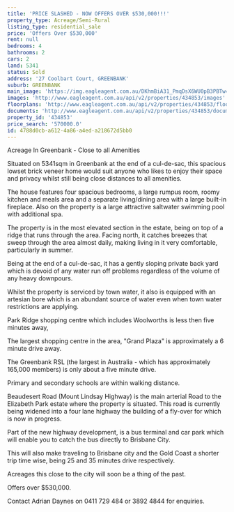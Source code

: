 ```yaml
---
title: 'PRICE SLASHED - NOW OFFERS OVER $530,000!!!'
property_type: Acreage/Semi-Rural
listing_type: residential_sale
price: 'Offers Over $530,000'
rent: null
bedrooms: 4
bathrooms: 2
cars: 2
land: 5341
status: Sold
address: '27 Coolbart Court, GREENBANK'
suburb: GREENBANK
main_image: 'https://img.eagleagent.com.au/DKhmBiA31_PmqDsX6WU0pB3PBTw=/1280x854/smart/https://s3-us-west-2.amazonaws.com/eagleagent-orig/images/6818349/104359521-image-M.jpg'
images: 'http://www.eagleagent.com.au/api/v2/properties/434853/images'
floorplans: 'http://www.eagleagent.com.au/api/v2/properties/434853/floorplans'
documents: 'http://www.eagleagent.com.au/api/v2/properties/434853/documents'
property_id: '434853'
price_search: '570000.0'
id: 4788d0cb-a612-4a86-a4ed-a218672d5bb0
---
```

Acreage In Greenbank - Close to all Amenities

Situated on 5341sqm in Greenbank at the end of a cul-de-sac, this spacious lowset brick veneer home would suit anyone who likes to enjoy their space and privacy whilst still being close distances to all amenities.

The house features four spacious bedrooms, a large rumpus room, roomy kitchen and meals area and a separate living/dining area with a large built-in fireplace. Also on the property is a large attractive saltwater swimming pool with additional spa.

The property is in the most elevated section in the estate, being on top of a ridge that runs through the area. Facing north, it catches breezes that sweep through the area almost daily, making living in it very comfortable, particularly in summer.

Being at the end of a cul-de-sac, it has a gently sloping private back yard which is devoid of any water run off problems regardless of the volume of any heavy downpours.

Whilst the property is serviced by town water, it also is equipped with an artesian bore which is an abundant source of water even when town water restrictions are applying.

Park Ridge shopping centre which includes Woolworths is less then five minutes away,

The largest shopping centre in the area, "Grand Plaza" is approximately a 6 minute drive away.

The Greenbank RSL (the largest in Australia - which has approximately 165,000 members) is only about a five minute drive.

Primary and secondary schools are within walking distance.

Beaudesert Road (Mount Lindsay Highway) is the main arterial Road to the Elizabeth Park estate where the property is situated. This road is currently being widened into a four lane highway the building of a fly-over for which is now in progress.

Part of the new highway development, is a bus terminal and car park which will enable you to catch the bus directly to Brisbane City.

This will also make traveling to Brisbane city and the Gold Coast a shorter trip time wise, being 25 and 35 minutes drive respectively.

Acreages this close to the city will soon be a thing of the past.

Offers over $530,000.

Contact Adrian Daynes on 0411 729 484 or 3892 4844 for enquiries.